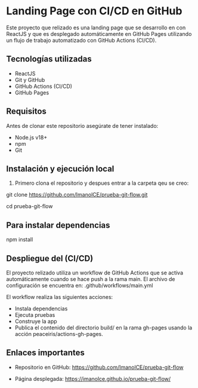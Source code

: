 # Landing Page con CI/CD en GitHub

Este proyecto que relizado es una landing page que se desarrollo en con ReactJS y que es desplegado automáticamente en GitHub Pages utilizando un flujo de trabajo automatizado con GitHub Actions (CI/CD).

##  Tecnologías utilizadas

- ReactJS
- Git y GitHub
- GitHub Actions (CI/CD)
- GitHub Pages

## Requisitos

Antes de clonar este repositorio asegúrate de tener instalado:

- Node.js v18+
- npm
- Git

## Instalación y ejecución local

1. Primero clona el repositorio y despues entrar a la carpeta qeu se creo:

git clone https://github.com/ImanolCE/prueba-git-flow.git

cd prueba-git-flow

## Para instalar dependencias 

npm install

## Despliegue del (CI/CD)

El proyecto relizado utiliza un workflow de GitHub Actions que se activa automáticamente cuando se hace push a la rama main. El archivo de configuración se encuentra en: .github/workflows/main.yml

El workflow realiza las siguientes acciones:

- Instala dependencias
- Ejecuta pruebas
- Construye la app
- Publica el contenido del directorio build/ en la rama gh-pages usando la acción peaceiris/actions-gh-pages.

## Enlaces importantes

- Repositorio en GitHub: https://github.com/ImanolCE/prueba-git-flow

- Página desplegada: https://imanolce.github.io/prueba-git-flow/
